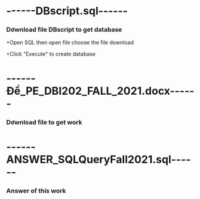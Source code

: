 <h1>------DBscript.sql------</h1>
<h3>Dơwnload file DBscript to get database</h3>
<p>+Open SQL then open file choose the file download</p>
<p>+Click "Execute" to create database</p>

<h1>------Đề_PE_DBI202_FALL_2021.docx------</h1>
<h3>Dơwnload file to get work</h3>

<h1>------ANSWER_SQLQueryFall2021.sql------</h1>
<h3>Answer of this work</h3>
